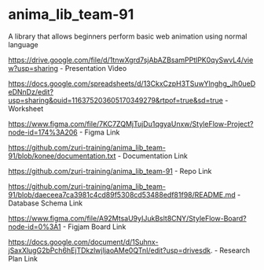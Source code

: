 # anima_lib_team-91
A library that allows beginners perform basic web animation using normal language


https://drive.google.com/file/d/1tnwXgrd7sjAbAZBsamPPtlPK0qySwvL4/view?usp=sharing   -  Presentation Video

https://docs.google.com/spreadsheets/d/13CkxCzpH3TSuwYlnghg_Jh0ueDeDNnDz/edit?usp=sharing&ouid=116375203605170349279&rtpof=true&sd=true  -  Worksheet

https://www.figma.com/file/7KC7ZQMjTujDu1qgyaUnxw/StyleFlow-Project?node-id=174%3A206  -  Figma Link

https://github.com/zuri-training/anima_lib_team-91/blob/konee/documentation.txt  -  Documentation Link

https://github.com/zuri-training/anima_lib_team-91  -  Repo Link

https://github.com/zuri-training/anima_lib_team-91/blob/daeceea7ca3981c4cd89f5308cd53488edf81f98/README.md  -  Database Schema Link

https://www.figma.com/file/A92MtsaU9yIJukBslt8CNY/StyleFlow-Board?node-id=0%3A1  -  Figjam Board Link

https://docs.google.com/document/d/1Suhnx-jSaxXlugG2bPch6hEjTDkzlwjIjaoAMe0QTnI/edit?usp=drivesdk. -  Research Plan Link
